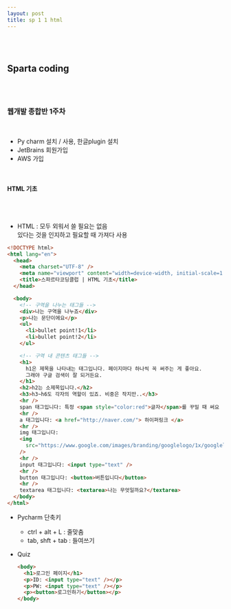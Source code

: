 ```yaml
---
layout: post
title: sp 1 1 html
---
```


<br><br>

## Sparta coding

<br><br>

### 웹개발 종합반 1주차

<br>

- Py charm 설치 / 사용, 한글plugin 설치
- JetBrains 회원가입
- AWS 가입

<br>

#### HTML 기초

<br><br>

- HTML : 모두 외워서 쓸 필요는 없음 <br>
  있다는 것을 인지하고 필요할 때 가져다 사용

```html
<!DOCTYPE html>
<html lang="en">
  <head>
    <meta charset="UTF-8" />
    <meta name="viewport" content="width=device-width, initial-scale=1.0" />
    <title>스파르타코딩클럽 | HTML 기초</title>
  </head>

  <body>
    <!-- 구역을 나누는 태그들 -->
    <div>나는 구역을 나누죠</div>
    <p>나는 문단이에요</p>
    <ul>
      <li>bullet point!1</li>
      <li>bullet point!2</li>
    </ul>

    <!-- 구역 내 콘텐츠 태그들 -->
    <h1>
      h1은 제목을 나타내는 태그입니다. 페이지마다 하나씩 꼭 써주는 게 좋아요.
      그래야 구글 검색이 잘 되거든요.
    </h1>
    <h2>h2는 소제목입니다.</h2>
    <h3>h3~h6도 각자의 역할이 있죠. 비중은 작지만..</h3>
    <hr />
    span 태그입니다: 특정 <span style="color:red">글자</span>를 꾸밀 때 써요
    <hr />
    a 태그입니다: <a href="http://naver.com/"> 하이퍼링크 </a>
    <hr />
    img 태그입니다:
    <img
      src="https://www.google.com/images/branding/googlelogo/1x/googlelogo_color_272x92dp.png"
    />
    <hr />
    input 태그입니다: <input type="text" />
    <hr />
    button 태그입니다: <button>버튼입니다</button>
    <hr />
    textarea 태그입니다: <textarea>나는 무엇일까요?</textarea>
  </body>
</html>
```

- Pycharm 단축키

  - ctrl + alt + L : 줄맞춤
  - tab, shft + tab : 들여쓰기

- Quiz
  ```html
  <body>
    <h1>로그인 페이지</h1>
    <p>ID: <input type="text" /></p>
    <p>PW: <input type="text" /></p>
    <p><button>로그인하기</button></p>
  </body>
  ```
